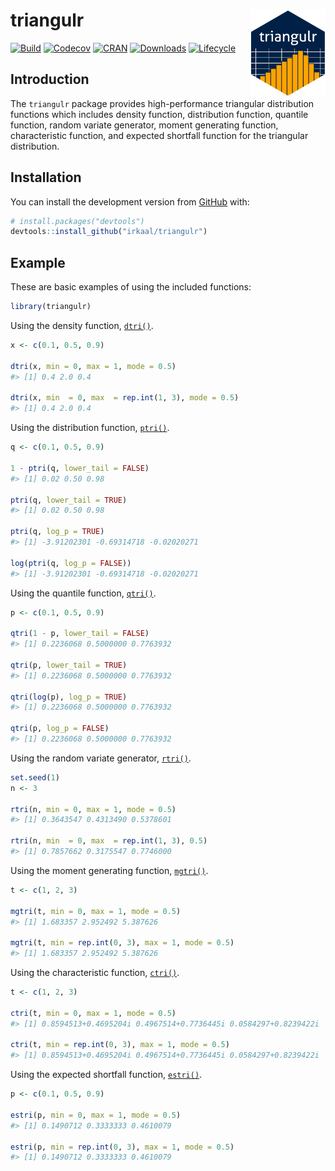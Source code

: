 
<!-- README.md is generated from README.Rmd. Please edit that file -->

# triangulr <a href="https://irkaal.github.io/triangulr/"><img src="man/figures/logo.png" align="right" height="139" /></a>

[![Build](https://github.com/irkaal/triangulr/workflows/R-CMD-check/badge.svg)](https://github.com/irkaal/triangulr/actions)
[![Codecov](https://codecov.io/gh/irkaal/triangulr/branch/master/graph/badge.svg)](https://codecov.io/gh/irkaal/triangulr?branch=master)
[![CRAN](http://www.r-pkg.org/badges/version/triangulr)](https://cran.r-project.org/package=triangulr)
[![Downloads](http://cranlogs.r-pkg.org/badges/triangulr)](https://cran.r-project.org/package=triangulr)
[![Lifecycle](https://img.shields.io/badge/lifecycle-stable-brightgreen.svg)](https://www.tidyverse.org/lifecycle/#stable)

## Introduction

The `triangulr` package provides high-performance triangular
distribution functions which includes density function, distribution
function, quantile function, random variate generator, moment generating
function, characteristic function, and expected shortfall function for
the triangular distribution.

## Installation

<!-- You can install the released version of triangulr from [CRAN](https://CRAN.R-project.org) with: -->

<!-- ``` r -->

<!-- install.packages("triangulr") -->

<!-- ``` -->

<!-- And the development version from [GitHub](https://github.com/) with: -->

You can install the development version from
[GitHub](https://github.com/) with:

``` r
# install.packages("devtools")
devtools::install_github("irkaal/triangulr")
```

## Example

These are basic examples of using the included functions:

``` r
library(triangulr)
```

Using the density function,
[`dtri()`](https://irkaal.github.io/triangulr/reference/Triangular.html).

``` r
x <- c(0.1, 0.5, 0.9)

dtri(x, min = 0, max = 1, mode = 0.5)
#> [1] 0.4 2.0 0.4

dtri(x, min  = 0, max  = rep.int(1, 3), mode = 0.5)
#> [1] 0.4 2.0 0.4
```

Using the distribution function,
[`ptri()`](https://irkaal.github.io/triangulr/reference/Triangular.html).

``` r
q <- c(0.1, 0.5, 0.9)

1 - ptri(q, lower_tail = FALSE)
#> [1] 0.02 0.50 0.98

ptri(q, lower_tail = TRUE)
#> [1] 0.02 0.50 0.98

ptri(q, log_p = TRUE)
#> [1] -3.91202301 -0.69314718 -0.02020271

log(ptri(q, log_p = FALSE))
#> [1] -3.91202301 -0.69314718 -0.02020271
```

Using the quantile function,
[`qtri()`](https://irkaal.github.io/triangulr/reference/Triangular.html).

``` r
p <- c(0.1, 0.5, 0.9)

qtri(1 - p, lower_tail = FALSE)
#> [1] 0.2236068 0.5000000 0.7763932

qtri(p, lower_tail = TRUE)
#> [1] 0.2236068 0.5000000 0.7763932

qtri(log(p), log_p = TRUE)
#> [1] 0.2236068 0.5000000 0.7763932

qtri(p, log_p = FALSE)
#> [1] 0.2236068 0.5000000 0.7763932
```

Using the random variate generator,
[`rtri()`](https://irkaal.github.io/triangulr/reference/Triangular.html).

``` r
set.seed(1)
n <- 3

rtri(n, min = 0, max = 1, mode = 0.5)
#> [1] 0.3643547 0.4313490 0.5378601

rtri(n, min  = 0, max  = rep.int(1, 3), 0.5)
#> [1] 0.7857662 0.3175547 0.7746000
```

Using the moment generating function,
[`mgtri()`](https://irkaal.github.io/triangulr/reference/Triangular.html).

``` r
t <- c(1, 2, 3)

mgtri(t, min = 0, max = 1, mode = 0.5)
#> [1] 1.683357 2.952492 5.387626

mgtri(t, min = rep.int(0, 3), max = 1, mode = 0.5)
#> [1] 1.683357 2.952492 5.387626
```

Using the characteristic function,
[`ctri()`](https://irkaal.github.io/triangulr/reference/Triangular.html).

``` r
t <- c(1, 2, 3)

ctri(t, min = 0, max = 1, mode = 0.5)
#> [1] 0.8594513+0.4695204i 0.4967514+0.7736445i 0.0584297+0.8239422i

ctri(t, min = rep.int(0, 3), max = 1, mode = 0.5)
#> [1] 0.8594513+0.4695204i 0.4967514+0.7736445i 0.0584297+0.8239422i
```

Using the expected shortfall function,
[`estri()`](https://irkaal.github.io/triangulr/reference/Triangular.html).

``` r
p <- c(0.1, 0.5, 0.9)

estri(p, min = 0, max = 1, mode = 0.5)
#> [1] 0.1490712 0.3333333 0.4610079

estri(p, min = rep.int(0, 3), max = 1, mode = 0.5)
#> [1] 0.1490712 0.3333333 0.4610079
```
